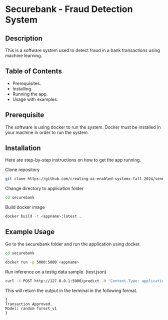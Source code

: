 # Securebank - Fraud Detection System

## Description
This is a software system used to detect fraud in a bank transactions using machine learning. 

## Table of Contents
- Prerequisites.
- Installing.
- Running the app.
- Usage with examples.

## Prerequisite 
The software is using docker to run the system. Docker must be installed in your machine in order to run the system. 

## Installation
Here are step-by-step instructions on how to get the app running.

Clone repository
```bash
git clone https://github.com/creating-ai-enabled-systems-fall-2024/senevirathne-kaneel.git
```
Change directory to application folder
```bash
cd securebank
```
Build docker image
```bash
docker build -t <appname>:latest .
```
## Example Usage 

Go to the securebank folder and run the application using docker.
```bash
cd securebank

docker run -p 5000:5000 <appname>
```

Run inference on a testig data sample. (test.json)
```bash
curl -X POST http://127.0.0.1:5000/predict -H "Content-Type: application/json" -d @test.json
```
This will return the output in the terminal in the following format. 
```
{
Transaction Approved.
Model: random forest_v1
}
```